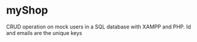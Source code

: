 # myShop

CRUD operation on mock users in a SQL database with XAMPP and PHP. Id and emails are the unique keys
